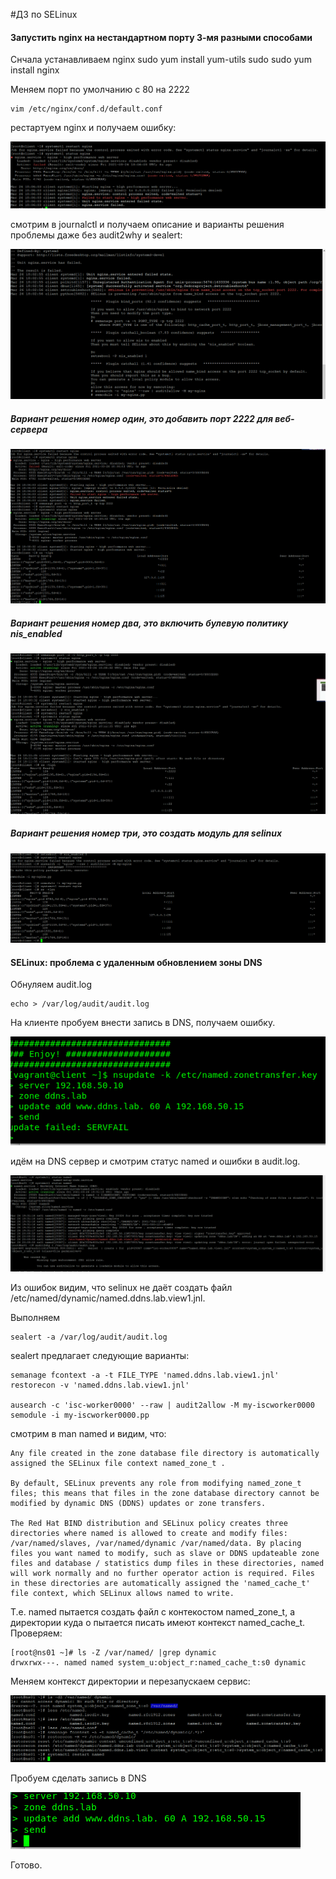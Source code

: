 #ДЗ по SELinux

#### Запустить nginx на нестандартном порту 3-мя разными способами

Снчала устанавливаем nginx
	sudo yum install yum-utils
	sudo sudo yum install nginx

Меняем порт по умолчанию с 80 на 2222

	vim /etc/nginx/conf.d/default.conf

рестартуем nginx и получаем ошибку:

![Image of DNS client error](errors.PNG)

смотрим в journalctl и получаем описание и варианты решения проблемы даже без audit2why и sealert:

![Image of DNS client error](journalctl.PNG)
	
##### Вариант решения номер один, это добавить порт 2222 для веб-сервера

![Image of DNS client error](solution_via_semanage.PNG)

##### Вариант решения номер два, это включить булевую политику nis_enabled
 
![Image of DNS client error](solution_via_setsebool.PNG)
 
##### Вариант решения номер три, это создать модуль для selinux

![Image of DNS client error](solution_via_semodule.PNG)


#### SELinux: проблема с удаленным обновлением зоны DNS

Обнуляем audit.log

	echo > /var/log/audit/audit.log

На клиенте пробуем внести запись в DNS, получаем ошибку.

![Image of DNS client error](DNS_error.PNG)
	
идём на DNS сервер и смотрим статус named и ошибки в audit.log.

![Image of DNS client error](DNS_error_server.PNG)
	
Из ошибок видим, что selinux не даёт создать файл /etc/named/dynamic/named.ddns.lab.view1.jnl.

Выполняем

	sealert -a /var/log/audit/audit.log
	
sealert предлагает следующие варианты:

	semanage fcontext -a -t FILE_TYPE 'named.ddns.lab.view1.jnl'
	restorecon -v 'named.ddns.lab.view1.jnl'

	ausearch -c 'isc-worker0000' --raw | audit2allow -M my-iscworker0000
	semodule -i my-iscworker0000.pp
	
смотрим в man named и видим, что:

	Any file created in the zone database file directory is automatically assigned the SELinux file context named_zone_t .

	By default, SELinux prevents any role from modifying named_zone_t files; this means that files in the zone database directory cannot be modified by dynamic DNS (DDNS) updates or zone transfers.

	The Red Hat BIND distribution and SELinux policy creates three directories where named is allowed to create and modify files: /var/named/slaves, /var/named/dynamic /var/named/data. By placing files you want named to modify, such as slave or DDNS updateable zone files and database / statistics dump files in these directories, named will work normally and no further operator action is required. Files in these directories are automatically assigned the 'named_cache_t' file context, which SELinux allows named to write.

Т.е. named пытается создать файл с контекостом named_zone_t, а директории куда о пытается писать имеют контекст named_cache_t. Проверяем:
	   
	[root@ns01 ~]# ls -Z /var/named/ |grep dynamic
	drwxrwx---. named named system_u:object_r:named_cache_t:s0 dynamic
	
Меняем контекст директории и перезапускаем сервис:

![Image of DNS client error](DNS_change_context.PNG)
	
Пробуем сделать запись в DNS

![Image of DNS client error](DNS_success.PNG)
	
Готово.
